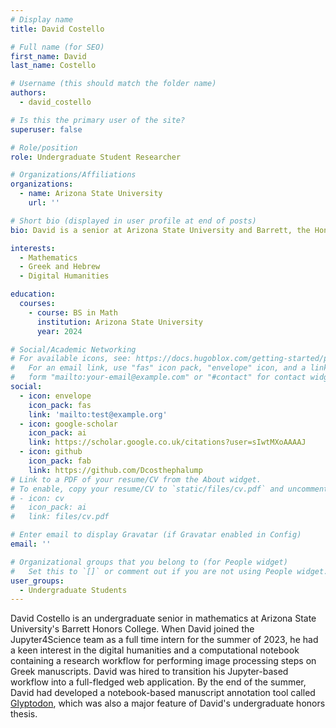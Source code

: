 ```yaml
---
# Display name
title: David Costello

# Full name (for SEO)
first_name: David
last_name: Costello

# Username (this should match the folder name)
authors:
  - david_costello

# Is this the primary user of the site?
superuser: false

# Role/position
role: Undergraduate Student Researcher

# Organizations/Affiliations
organizations:
  - name: Arizona State University
    url: ''

# Short bio (displayed in user profile at end of posts)
bio: David is a senior at Arizona State University and Barrett, the Honors College majoring in mathematics doing research in Greek manuscript transcription. He was an intern with Jupyter4Science project for the better part of 2023. 

interests:
  - Mathematics
  - Greek and Hebrew
  - Digital Humanities

education:
  courses:
    - course: BS in Math
      institution: Arizona State University
      year: 2024

# Social/Academic Networking
# For available icons, see: https://docs.hugoblox.com/getting-started/page-builder/#icons
#   For an email link, use "fas" icon pack, "envelope" icon, and a link in the
#   form "mailto:your-email@example.com" or "#contact" for contact widget.
social:
  - icon: envelope
    icon_pack: fas
    link: 'mailto:test@example.org'
  - icon: google-scholar
    icon_pack: ai
    link: https://scholar.google.co.uk/citations?user=sIwtMXoAAAAJ
  - icon: github
    icon_pack: fab
    link: https://github.com/Dcosthephalump
# Link to a PDF of your resume/CV from the About widget.
# To enable, copy your resume/CV to `static/files/cv.pdf` and uncomment the lines below.
# - icon: cv
#   icon_pack: ai
#   link: files/cv.pdf

# Enter email to display Gravatar (if Gravatar enabled in Config)
email: ''

# Organizational groups that you belong to (for People widget)
#   Set this to `[]` or comment out if you are not using People widget.
user_groups:
  - Undergraduate Students
---
```


David Costello is an undergraduate senior in mathematics at Arizona State University's Barrett Honors College. When David joined the Jupyter4Science team as a full time intern for the summer of 2023, he had a keen interest in the digital humanities and a computational notebook containing a research workflow for performing image processing steps on Greek manuscripts. David was hired to transition his Jupyter-based workflow into a full-fledged web application. By the end of the summer, David had developed a notebook-based manuscript annotation tool called [Glyptodon](https://github.com/Jupyter4Science/glyptodon), which was also a major feature of David's undergraduate honors thesis. 
